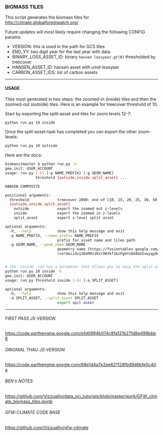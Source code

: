 ### BIOMASS TILES

This script generates the biomass tiles for http://climate.globalforestwatch.org/

Future updates will most likely require changing the following CONFIG params:

- VERSION: this is used in the path for GCS tiles
- END_YY: two digit year for the last year with data
- BINARY_LOSS_ASSET_ID: binary `hansen lossyear.gt(0)` thresholded by treecover
- HANSEN_ASSET_ID: hansen asset with umd-lossyear
- CARBON_ASSET_IDS: list of carbon assets

---
#### USAGE

Tiles must generated in two steps: the zoomed-in (inside) tiles and then the zoomed-out (outside) tiles. Here is an example for treecover threshold of 10.

Start by exporting the split-asset and tiles for zoom levels 12-7:
```bash
python run.py 10 inside
```

Once the split-asset-task has completed you can export the other zoom-levels:
```bash
python run.py 10 outside
```


Here are the docs:

```bash
biomass|master $ python run.py -h
gee.init: USER_ACCOUNT 
usage: run.py [-h] [-p NAME_PREFIX] [-g GEOM_NAME]
              threshold {outside,inside,split_asset} ...

HANSEN COMPOSITE

positional arguments:
  threshold             treecover 2000: one of [10, 15, 20, 25, 30, 50, 75]
  {outside,inside,split_asset}
    outside             export the zoomed out z-levels
    inside              export the zoomed in z-levels
    split_asset         export z-level split asset

optional arguments:
  -h, --help            show this help message and exit
  -p NAME_PREFIX, --name_prefix NAME_PREFIX
                        prefix for asset name and tiles path
  -g GEOM_NAME, --geom_name GEOM_NAME
                        geometry name (https://fusiontables.google.com/DataSou
                        rce?docid=13BvM9v1Rzr90Ykf1bzPgbYvbb8kGSvwyqyDwO8NI)


# the 'inside' run has a parameter that allows you to skip the split-asset export
python run.py 10 inside -h
gee.init: USER_ACCOUNT 
usage: run.py threshold inside [-h] [-a SPLIT_ASSET]

optional arguments:
  -h, --help            show this help message and exit
  -a SPLIT_ASSET, --split_asset SPLIT_ASSET
                        export spit asset
```




---

###### FIRST PASS JS-VERSION
https://code.earthengine.google.com/efd0994b074c8fa121b27fd8e499bbb6

###### ORIGNIAL THAU JS-VERSION
https://code.earthengine.google.com/68e1d4a7e2ee621128fbd9d6bfe0c40a

###### BEN's NOTES
https://github.com/Vizzuality/data_sci_tutorials/blob/master/work/GFW_climate_biomass_tiles.ipynb

###### GFW-CLIMATE CODE BASE
https://github.com/Vizzuality/gfw-climate